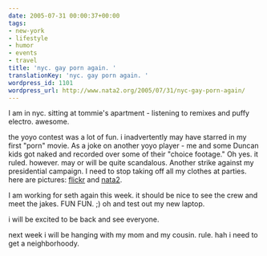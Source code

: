 ```yaml
---
date: 2005-07-31 00:00:37+00:00
tags:
- new-york
- lifestyle
- humor
- events
- travel
title: 'nyc. gay porn again. '
translationKey: 'nyc. gay porn again. '
wordpress_id: 1101
wordpress_url: http://www.nata2.org/2005/07/31/nyc-gay-porn-again/
---
```


I am in nyc. sitting at tommie's apartment - listening to remixes and puffy electro. awesome. 

the yoyo contest was a lot of fun. i inadvertently may have starred in my first "porn" movie. As a joke on another yoyo player - me and some Duncan kids got naked and recorded over some of their "choice footage." Oh yes. it ruled. however. may or will be quite scandalous. Another strike against my presidential campaign. I need to stop taking off all my clothes at parties.  here are pictures: <a href="http://flickr.com/photos/natatwo/sets/663077/">flickr</a> and <a href="https://web.archive.org/web/20030814003134/http://www.nata2.info//?path=pictures%2Fevents%2F2005%3A07%3A29_World_YoYo_Contest">nata2</a>.

I am working for seth again this week. it should be nice to see the crew and meet the jakes. FUN FUN. ;) oh and test out my new laptop.

i will be excited to be back and see everyone. 

next week i will be hanging with my mom and my cousin. rule. hah i need to get a neighborhoody.